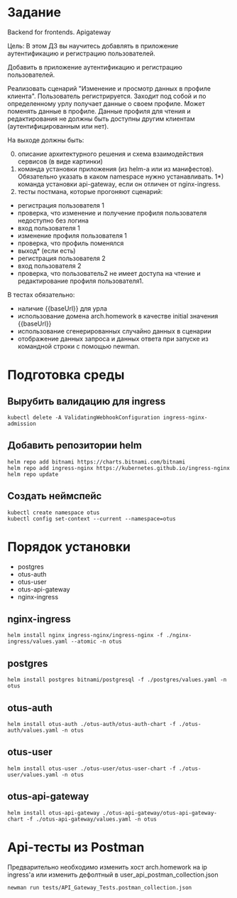 # Задание 

Backend for frontends. Apigateway

Цель:
В этом ДЗ вы научитесь добавлять в приложение аутентификацию и регистрацию пользователей.

Добавить в приложение аутентификацию и регистрацию пользователей.

Реализовать сценарий "Изменение и просмотр данных в профиле клиента". Пользователь регистрируется. Заходит под собой и по определенному урлу получает данные о своем профиле. Может поменять данные в профиле. Данные профиля для чтения и редактирования не должны быть доступны другим клиентам (аутентифицированным или нет).

На выходе должны быть:

0) описание архитектурного решения и схема взаимодействия сервисов (в виде картинки)
1) команда установки приложения (из helm-а или из манифестов). Обязательно указать в каком namespace нужно устанавливать. 1*) команда установки api-gateway, если он отличен от nginx-ingress.
2) тесты постмана, которые прогоняют сценарий:
 * регистрация пользователя 1
 * проверка, что изменение и получение профиля пользователя недоступно без логина
 * вход пользователя 1
 * изменение профиля пользователя 1
 * проверка, что профиль поменялся
 * выход* (если есть)
 * регистрация пользователя 2
 * вход пользователя 2
 * проверка, что пользователь2 не имеет доступа на чтение и редактирование профиля пользователя1.

В тестах обязательно:
 * наличие {{baseUrl}} для урла
 * использование домена arch.homework в качестве initial значения {{baseUrl}}
 * использование сгенерированных случайно данных в сценарии
 * отображение данных запроса и данных ответа при запуске из командной строки с помощью newman.

# Подготовка среды
## Вырубить валидацию для ingress
```
kubectl delete -A ValidatingWebhookConfiguration ingress-nginx-admission
```
## Добавить репозитории helm
```
helm repo add bitnami https://charts.bitnami.com/bitnami
helm repo add ingress-nginx https://kubernetes.github.io/ingress-nginx
helm repo update
```
## Создать неймспейс
```
kubectl create namespace otus
kubectl config set-context --current --namespace=otus
```

# Порядок установки
* postgres
* otus-auth
* otus-user
* otus-api-gateway
* nginx-ingress

## nginx-ingress
```
helm install nginx ingress-nginx/ingress-nginx -f ./nginx-ingress/values.yaml --atomic -n otus
```
## postgres
```
helm install postgres bitnami/postgresql -f ./postgres/values.yaml -n otus
```
## otus-auth
```
helm install otus-auth ./otus-auth/otus-auth-chart -f ./otus-auth/values.yaml -n otus
```
## otus-user
```
helm install otus-user ./otus-user/otus-user-chart -f ./otus-user/values.yaml -n otus
```
## otus-api-gateway
```
helm install otus-api-gateway ./otus-api-gateway/otus-api-gateway-chart -f ./otus-api-gateway/values.yaml -n otus
```
# Api-тесты из Postman 
Предварительно необходимо изменить хост arch.homework на ip ingress'а или изменить дефолтный в user_api_postman_collection.json

```newman run tests/API_Gateway_Tests.postman_collection.json```
